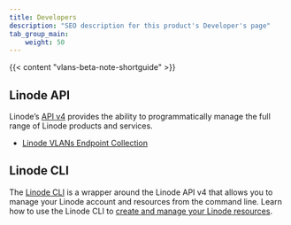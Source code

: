 ```yaml
---
title: Developers
description: "SEO description for this product's Developer's page"
tab_group_main:
    weight: 50
---
```


{{< content "vlans-beta-note-shortguide" >}}

## Linode API

Linode’s [API v4](/docs/api) provides the ability to programmatically manage the full range of Linode products and services.

-  [Linode VLANs Endpoint Collection](/docs/api/networking/#vlans)

## Linode CLI

The [Linode CLI](https://github.com/linode/linode-cli) is a wrapper around the Linode API v4 that allows you to manage your Linode account and resources from the command line. Learn how to use the Linode CLI to [create and manage your Linode resources](/docs/platform/api/linode-cli/).

